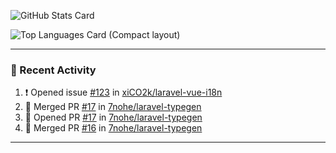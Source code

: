 ![GitHub Stats Card](https://github-readme-stats.vercel.app/api?username=7nohe&count_private=true&theme=react)

![Top Languages Card (Compact layout)](https://github-readme-stats.vercel.app/api/top-langs/?username=7nohe&layout=compact&theme=react)

---

### :koala: Recent Activity

<!--START_SECTION:activity-->
1. ❗️ Opened issue [#123](https://github.com/xiCO2k/laravel-vue-i18n/issues/123) in [xiCO2k/laravel-vue-i18n](https://github.com/xiCO2k/laravel-vue-i18n)
2. 🎉 Merged PR [#17](https://github.com/7nohe/laravel-typegen/pull/17) in [7nohe/laravel-typegen](https://github.com/7nohe/laravel-typegen)
3. 💪 Opened PR [#17](https://github.com/7nohe/laravel-typegen/pull/17) in [7nohe/laravel-typegen](https://github.com/7nohe/laravel-typegen)
4. 🎉 Merged PR [#16](https://github.com/7nohe/laravel-typegen/pull/16) in [7nohe/laravel-typegen](https://github.com/7nohe/laravel-typegen)
<!--END_SECTION:activity-->

---
